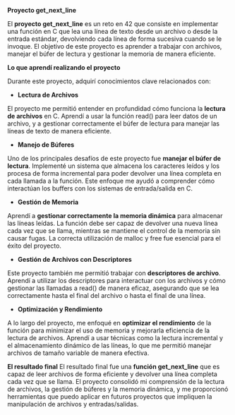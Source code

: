 **Proyecto get_next_line**

El **proyecto get_next_line** es un reto en 42 que consiste en implementar una función en C que lea una línea de texto 
desde un archivo o desde la entrada estándar, devolviendo cada línea de forma sucesiva cuando se le invoque. 
El objetivo de este proyecto es aprender a trabajar con archivos, manejar el búfer de lectura y gestionar la memoria 
de manera eficiente.

**Lo que aprendí realizando el proyecto**

Durante este proyecto, adquirí conocimientos clave relacionados con:

- **Lectura de Archivos**

El proyecto me permitió entender en profundidad cómo funciona la **lectura de archivos** en C. Aprendí a usar la función 
read() para leer datos de un archivo, y a gestionar correctamente el búfer de lectura para manejar las líneas de 
texto de manera eficiente.

- **Manejo de Búferes**

Uno de los principales desafíos de este proyecto fue **manejar el búfer de lectura**. Implementé un sistema que almacena
los caracteres leídos y los procesa de forma incremental para poder devolver una línea completa en cada llamada a la 
función. Este enfoque me ayudó a comprender cómo interactúan los buffers con los sistemas de entrada/salida en C.

- **Gestión de Memoria**

Aprendí a **gestionar correctamente la memoria dinámica** para almacenar las líneas leídas. La función debe ser capaz de 
devolver una nueva línea cada vez que se llama, mientras se mantiene el control de la memoria sin causar fugas. 
La correcta utilización de malloc y free fue esencial para el éxito del proyecto.

- **Gestión de Archivos con Descriptores**

Este proyecto también me permitió trabajar con **descriptores de archivo**. Aprendí a utilizar los descriptores para 
interactuar con los archivos y cómo gestionar las llamadas a read() de manera eficaz, asegurando que se lea 
correctamente hasta el final del archivo o hasta el final de una línea.

- **Optimización y Rendimiento**

A lo largo del proyecto, me enfoqué en **optimizar el rendimiento** de la función para minimizar el uso de memoria y 
mejorarla eficiencia de la lectura de archivos. Aprendí a usar técnicas como la lectura incremental y el almacenamiento
dinámico de las líneas, lo que me permitió manejar archivos de tamaño variable de manera efectiva.

**El resultado final**
El resultado final fue una **función get_next_line** que es capaz de leer archivos de forma eficiente y devolver una línea
completa cada vez que se llama. El proyecto consolidó mi comprensión de la lectura de archivos, la gestión de búferes
y la memoria dinámica, y me proporcionó herramientas que puedo aplicar en futuros proyectos que impliquen la 
manipulación de archivos y entradas/salidas.
